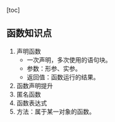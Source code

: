 [toc]

## 函数知识点

1. 声明函数
   - 一次声明，多次使用的语句块。
   - 参数：形参、实参。
   - 返回值：函数运行的结果。
2. 函数声明提升
3. 匿名函数
4. 函数表达式
5. 方法：属于某一对象的函数。
